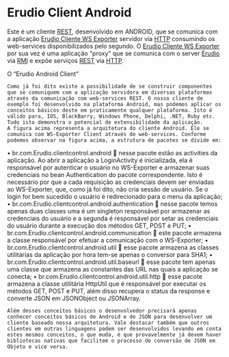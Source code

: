 # Erudio Client Android

Este é um cliente [REST](https://en.wikipedia.org/wiki/Representational_state_transfer), desenvolvido em ANDROID, que se comunica com a aplicação [Erudio Cliente WS Exporter](https://github.com/leandrocgsi/erudio-client-ws-exporter) servidor via [HTTP](https://en.wikipedia.org/wiki/Hypertext_Transfer_Protocol) consumindo os web-services disponibilizados pelo segundo. O [Erudio Cliente WS Exporter](https://github.com/leandrocgsi/erudio-client-ws-exporter) por sua vez é uma aplicação "proxy" que se comunica com o server [Erudio](https://github.com/leandrocgsi/erudio) via [RMI](https://pt.wikipedia.org/wiki/RMI) e expõe serviços [REST](https://en.wikipedia.org/wiki/Representational_state_transfer) via [HTTP](https://en.wikipedia.org/wiki/Hypertext_Transfer_Protocol).


O “Erudio Android Client”
	
	Como já foi dito existe a possibilidade de se construir componentes que se comuniquem com a aplicação servidora em diversas plataformas através da comunicação com web-services REST. O nosso cliente de exemplo foi desenvolvido na plataforma Android, mas podemos aplicar os conceitos básicos deste em praticamente qualquer plataforma. Isto é válido para, IOS, BlackBarry, Windows Phone, Delphi, .NET, Ruby etc. Tudo isto demonstra o potencial de extensibilidade da aplicação.
	A figura acima representa a arquitetura do cliente Android. Ele se comunica com WS-Exporter Client através de web-services. Conforme podemos observar na figura acima, a estrutura de pacotes se divide em:
•	br.com.Erudio.clientcontrol.android   nesse pacote estão as activities da aplicação. Ao abrir a aplicação a LoginActivity é inicializada, ela é responsável por autenticar o usuário no WS-Exporter e armazenar suas credenciais no bean Authentication do pacote correspondente. Isto é necessário por que a cada requisição as credenciais devem ser enviadas ao WS-Exporter, que, como já foi dito, não cria sessão de usuário. Se o login for bem sucedido o usuário é redirecionado para o menu da aplicação;
•	br.com.Erudio.clientcontrol.android.authentication   nesse pacote temos apenas duas classes uma é um singleton responsável por armazenar as credenciais do usuário e a segunda é responsável por setar as credenciais do usuário durante a execução dos métodos GET, POST e PUT;
•	br.com.Erudio.clientcontrol.android.communication   este pacote armazena a classe responsável por efetuar a comunicação com o WS-Exporter;
•	br.com.Erudio.clientcontrol.android.util   esse pacote armazena as classes utilitárias da aplicação por hora tem-se apenas o conversor para  SHA1;
•	br.com.Erudio.clientcontrol.android.util.baseurl   esse pacote tem apenas uma classe que armazena as constantes das URL nas quais a aplicação se conecta;
•	br.com.Erudio.clientcontrol.android.util.http   esse pacote armazena a classe utilitária HttpUtil que é responsável por executar os métodos GET, POST e PUT, além disso recupera o status da response e converte JSON em JSONObject ou JSONArray.

 

	
	Além desses conceitos básicos o desenvolvedor precisará apenas conhecer conceitos básicos de Android e de JSON para desenvolver um cliente baseado nessa arquitetura. Vale destacar também que outros clientes em outras linguagens podem ser desenvolvidos levando em conta estes mesmos conceitos, o que muda, é que provavelmente já devem haver bibliotecas nativas que facilitem o processo de conversão de JSON em Objeto e vice versa.

